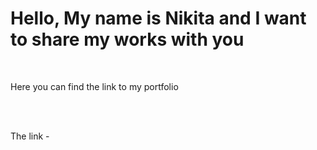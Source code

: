 # Hello, My name is Nikita and I want to share my works with you

<br>

Here you can find the link to my portfolio 

<br> <br>

The link - 
